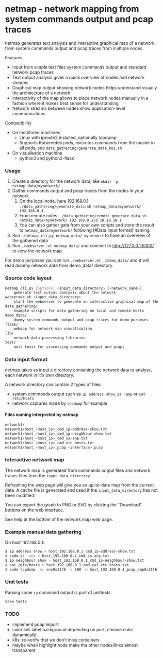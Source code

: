 # netmap - network mapping from system commands output and pcap traces

netmap generates text analysis and interactive graphical map of a network from system commands output and pcap traces from multiple nodes.

Features:
* Input from simple text files system commands output and standard network pcap traces
* Text output analysis gives a quick overview of nodes and network streams
* Graphical map output showing network nodes helps understand visually the architecture of a network
* Interactivity of the map allows to place network nodes manually in a fashion where it makes best sense for understanding
* Network streams between nodes show application-level communications

Compatibility
* On monitored machines
	* Linux with iproute2 installed, optionally tcpdump
	* Supports Kubernetes pods, executes commands from the master in all pods, see `data_gathering/generate_data_k8s.sh`
* On visualisation machine
	* python3 and python3-flask

### Usage

1. Create a directory for the network data, like `mkdir -p netmap_data/mynetwork/`
2. Gather commands output and pcap traces from the nodes in your network
	1. On the local node, here 192.168.0.1: `./data_gathering/generate_data.sh netmap_data/mynetwork/ 192.168.0.1`
	2. From remote notes: `./data_gathering/remote_generate_data.sh netmap_data/mynetwork/ 192.168.0.250 10.10.10.1`
	3. You can also gather gata from your own scripts and store the result to `netmap_data/mynetwork/` following [#Data input format] naming.
3. Run `./netmap_cli.py netmap_data/ mynetwork` to have an overview of the gathered data
4. Run `./webserver.sh netmap_data/` and connect to http://127.0.0.1:5000/ to view the network map

For demo purposes you can run `./webserver.sh ./demo_data/` and it will read dummy network data from demo_data/ directory.

### Source code layout

``` bash
netmap_cli.py [options] <input_data_directory> [<network_name>]
	generate text output analysis about the network
webserver.sh <input_data_directory>
	start the webserver to generate an interactive graphical map of the network
data_gathering/
	example scripts for data gathering on local and remote hosts
demo_data/
	dummy system commands output and pcap traces for demo purposes
flask/
	webapp for network map visualisation
lib/
	network data processing libraries
test/
	unit tests for processing commands output and pcaps
```

### Data input format

netmap takes as input a directory containing the network data to analyse, each network in it's own directory.

A network directory can contain 2 types of files:
* system commands output such as `ip address show`, `ss -anp` or `cat /etc/hosts`
* network captures made by `tcpdump` for example

#### Files naming interpreted by netmap

``` bash
network1/
network1/host_<host_ip>_cmd_ip-address-show.txt
network1/host_<host_ip>_cmd_ip-neighbour-show.txt
network1/host_<host_ip>_cmd_ss-anp.txt
network1/host_<host_ip>_cmd_etc_hosts.txt
network1/host_<host_ip>_pcap_<interface>.pcap
```

### Interactive network map

The network map is generated from commands output files and network traces files from the `input_data_directory`.

Refreshing the web page will give you an up-to-date map from the current data. A cache file is generated and used if the `input_data_directory` has not been modified.

You can export the graph to PNG or SVG by clicking the "Download" buttons on the web interface.

See help at the bottom of the network map web page.

### Example manual data gathering

On host 192.168.0.1:

``` bash
$ ip address show > host_192.168.0.1_cmd_ip-address-show.txt
$ sudo ss -anp > host_192.168.0.1_cmd_ss-anp.txt
$ ip neighbour show > host_192.168.0.1_cmd_ip-neighbour-show.txt
$ cat /etc/hosts > host_192.168.0.1_cmd_cat_etc_hosts.txt
$ sudo tcpdump -ni enp0s31f6 -c 100 -w host_192.168.0.1_pcap_enp0s31f6.pcap
```

### Unit tests

Parsing some `ip` command output is part of unittests.

``` bash
make tests
```

### TODO

* implement pcap import
* color link label background depending on port, choose color dynamically
* k8s: re-verify that we don't miss containers
* maybe when highlight node make the other nodes/links almost transparent
